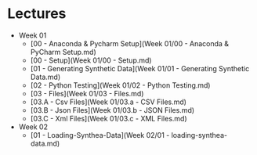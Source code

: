 # Lectures

* Week 01
  * [00 - Anaconda & Pycharm Setup](Week 01/00 - Anaconda & PyCharm Setup.md)
  * [00 - Setup](Week 01/00 - Setup.md)
  * [01 - Generating Synthetic Data](Week 01/01 - Generating Synthetic Data.md)
  * [02 - Python Testing](Week 01/02 - Python Testing.md)
  * [03 - Files](Week 01/03 - Files.md)
  * [03.A - Csv Files](Week 01/03.a - CSV Files.md)
  * [03.B - Json Files](Week 01/03.b - JSON Files.md)
  * [03.C - Xml Files](Week 01/03.c - XML Files.md)
* Week 02
  * [01 - Loading-Synthea-Data](Week 02/01 - loading-synthea-data.md)